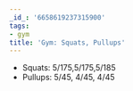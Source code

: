 ```yaml
---
_id_: '6658619237315900'
tags:
- gym
title: 'Gym: Squats, Pullups'
---
```


- Squats: 5/175,5/175,5/185
- Pullups: 5/45, 4/45, 4/45
